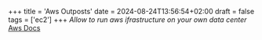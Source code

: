 +++
title = 'Aws Outposts'
date = 2024-08-24T13:56:54+02:00
draft = false
tags = ['ec2']
+++
*Allow to run aws ifrastructure  on your own data center*
[Aws Docs](https://docs.aws.amazon.com/outposts/latest/userguide/what-is-outposts.html)
